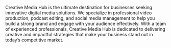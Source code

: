 Creative Media Hub is the ultimate destination for businesses seeking innovative digital media solutions. We specialize in professional video production, podcast editing, and social media management to help you build a strong brand and engage with your audience effectively. With a team of experienced professionals, Creative Media Hub is dedicated to delivering creative and impactful strategies that make your business stand out in today’s competitive market.

